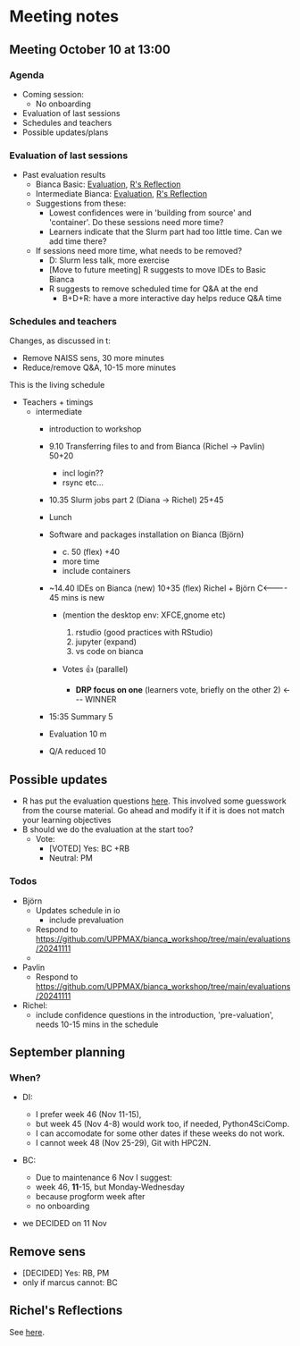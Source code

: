 # Meeting notes

## Meeting October 10 at 13:00

### Agenda

- Coming session:
    - No onboarding
- Evaluation of last sessions
- Schedules and teachers
- Possible updates/plans

### Evaluation of last sessions


- Past evaluation results
    - Bianca Basic: [Evaluation](https://github.com/UPPMAX/bianca_workshop/tree/main/evaluations/20240925), [R's Reflection](https://github.com/UPPMAX/bianca_workshop/blob/main/reflections/20240925/20240925_richel.md)
    - Intermediate Bianca: [Evaluation](https://github.com/UPPMAX/bianca_workshop/tree/main/evaluations/20240524), [R's Reflection](https://github.com/UPPMAX/bianca_workshop/blob/main/reflections/20240524/20240524_richel.md)
    - Suggestions from these:
        - Lowest confidences were in 'building from source' and 'container'.
      Do these sessions need more time?
        - Learners indicate that the Slurm part had too little time.
      Can we add time there?
    - If sessions need more time, what needs to be removed?
        - D: Slurm less talk, more exercise
        - [Move to future meeting] R suggests to move IDEs to Basic Bianca
        - R suggests to remove scheduled time for Q&A at the end
            - B+D+R: have a more interactive day helps reduce Q&A time

### Schedules and teachers

Changes, as discussed in t:

- Remove NAISS sens, 30 more minutes
- Reduce/remove Q&A, 10-15 more minutes


This is the living schedule

- Teachers + timings
    - intermediate
        - introduction to workshop
        - 9.10 Transferring files to and from Bianca (Richel -> Pavlin) 50+20

            - incl login??
            - rsync etc...

        - 10.35 Slurm jobs part 2 (Diana -> Richel) 25+45
        - Lunch
        - Software and packages installation on Bianca (Björn)

            - c. 50 (flex) +40
            - more time
            - include containers

        - ~14.40 IDEs on Bianca (new) 10+35 (flex) Richel + Björn C<---- 45 mins is new

            - (mention the desktop env: XFCE,gnome etc)

                1. rstudio (good practices with RStudio)
                2. jupyter (expand)
                3. vs code on bianca

            - Votes :+1:
(parallel)
                - **DRP focus on one** (learners vote, briefly on the other 2) <--- WINNER
        - 15:35 Summary 5
        - Evaluation 10 m
        - Q/A reduced 10

## Possible updates

- R has put the evaluation questions [here](https://github.com/UPPMAX/bianca_workshop/tree/main/evaluations/20241111). This involved some guesswork from the course material. Go ahead and modify it if it is does not match your learning objectives
- B should we do the evaluation at the start too?
    - Vote:
        - [VOTED] Yes: BC +RB
        - Neutral: PM

### Todos

- Björn
    - Updates schedule in io
        - include prevaluation
    - Respond to <https://github.com/UPPMAX/bianca_workshop/tree/main/evaluations/20241111>
    -
- Pavlin
    - Respond to <https://github.com/UPPMAX/bianca_workshop/tree/main/evaluations/20241111>
- Richel:
    - include confidence questions in the introduction, 'pre-valuation', needs 10-15 mins in the schedule


## September planning

### When?

- DI:
    - I prefer week 46 (Nov 11-15),
    - but week 45 (Nov 4-8) would work too, if needed, Python4SciComp.
    - I can accomodate for some other dates if these weeks do not work.
    - I cannot week 48 (Nov 25-29), Git with HPC2N.

- BC:
    - Due to maintenance 6 Nov I suggest:
    - week 46, **11**-15, but Monday-Wednesday
    - because progform week after
    - no onboarding
- we DECIDED on 11 Nov

## Remove sens

- [DECIDED] Yes: RB, PM
- only if marcus cannot: BC


## Richel's Reflections

See [here](https://github.com/UPPMAX/bianca_workshop/blob/main/reflections/20240524/20240524_richel.md).

